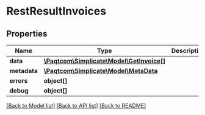 # RestResultInvoices

## Properties

 Name         | Type                                                    | Description | Notes      
--------------|---------------------------------------------------------|-------------|------------
 **data**     | [**\Paqtcom\Simplicate\Model\GetInvoice[]**](GetInvoice.md) |             | [optional] 
 **metadata** | [**\Paqtcom\Simplicate\Model\MetaData**](MetaData.md)       |             | [optional] 
 **errors**   | **object[]**                                            |             | [optional] 
 **debug**    | **object[]**                                            |             | [optional] 

[[Back to Model list]](../README.md#documentation-for-models) [[Back to API list]](../README.md#documentation-for-api-endpoints) [[Back to README]](../README.md)


